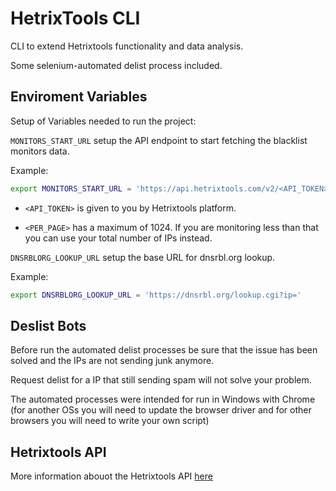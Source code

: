 # HetrixTools CLI

CLI to extend Hetrixtools functionality and data analysis.

Some selenium-automated delist process included.

## Enviroment Variables

Setup of Variables needed to run the project:

`MONITORS_START_URL` setup the API endpoint to start fetching the blacklist monitors data.

Example: 
```bash
export MONITORS_START_URL = 'https://api.hetrixtools.com/v2/<API_TOKEN>/blacklist/monitors/0/<PER_PAGE>/'
```

- `<API_TOKEN>` is given to you by Hetrixtools platform.

- `<PER_PAGE>` has a maximum of 1024. If you are monitoring less than that you can use your total number of IPs instead.

`DNSRBLORG_LOOKUP_URL` setup the base URL for dnsrbl.org lookup.

Example:
```bash
export DNSRBLORG_LOOKUP_URL = 'https://dnsrbl.org/lookup.cgi?ip='
```

## Deslist Bots

Before run the automated delist processes be sure that the issue has been solved and the IPs are not sending junk anymore. 

Request delist for a IP that still sending spam will not solve your problem.

The automated processes were intended for run in Windows with Chrome (for another OSs you will need to update the browser driver and for other browsers you will need to write your own script)

## Hetrixtools API

More information abouot the Hetrixtools API [here](https://hetrixtools.com/dashboard/api-explorer/)
